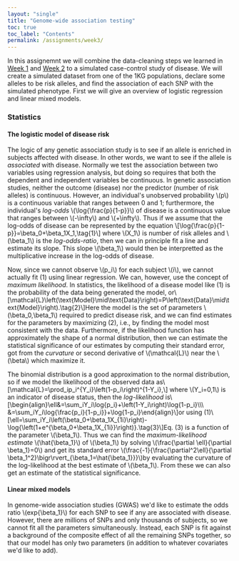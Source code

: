 ```yaml
---
layout: "single"
title: "Genome-wide association testing"
toc: true
toc_label: "Contents"
permalink: /assignments/week3/
---
```


In this assignemnt we will combine the data-cleaning steps we learned in [Week 1](https://wletsou.github.io/assignments/week1) and [Week 2](https://wletsou.github.io/assignments/week2) to a simulated case-control study of disease.  We will create a simulated dataset from one of the 1KG populations, declare some alleles to be risk alleles, and find the association of each SNP with the simulated phenotype.  First we will give an overview of logistic regression and linear mixed models.

### Statistics ###

#### The logistic model of disease risk ####

The logic of any genetic association study is to see if an allele is enriched in subjects affected with disease.  In other words, we want to see if the allele is *associated* with disease.  Normally we test the association between two variables using regression analysis, but doing so requires that both the dependent and independent variables be continuous.  In genetic association studies, neither the outcome (disease) nor the predictor (number of risk alleles) is continuous.  However, an individual's unobserved probability \\(p\\) is a continuous variable that ranges between 0 and 1; furthermore, the individual's *log-odds* \\(\log{\frac{p}{1-p}}\\) of disease is a continuous value that ranges between \\(-\infty\\) and \\(+\infty\\).  Thus if we assume that the log-odds of disease can be represented by the equation \\[\log{\frac{p}{1-p}}=\beta_0+\beta_1X_1,\tag{1}\\] where \\(X_1\\) is number of risk alleles and \\(\beta_1\\) is the *log-odds-ratio*, then we can in principle fit a line and estimate its slope.  This slope \\(\beta_1\\) would then be interpretted as the multiplicative increase in the log-odds of disease.

Now, since we cannot observe \\(p_i\\) for each subject \\(i\\), we cannot actually fit (1) using linear regression.  We can, however, use the concept of *maximum likelihood*.  In statistics, the likelihood of a disease model like (1) is the probability of the data being generated the model, or\\[\mathcal{L}\left(\text{Model}\mid\text{Data}\right)=P\left(\text{Data}\mid\text{Model}\right).\tag{2}\\]Here the model is the set of parameters \\(\beta_0,\beta_1\\) required to predict disease risk, and we can find estimates for the parameters by maximizing (2), i.e., by finding the model most consistent with the data.  Furthermore, if the likelihood function has approximately the shape of a normal distribution, then we can estimate the statistical significance of our estimates by computing their standard error, got from the *curvature* or second derivative of \\(\mathcal{L}\\) near the \\(\beta\\) which maximize it.

The binomial distribution is a good approximation to the normal distribution, so if we model the likelihood of the observed data as\\[\mathcal{L}=\prod_ip_i^{Y_i}\left(1-p_i\right)^{1-Y_i},\\] where \\(Y_i=0,1\\) is an indicator of disease status, then the *log-likelihood* is\\[\begin{align}\ell&=\sum_iY_i\log{p_i}+\left(1-Y_i\right)\log{1-p_i}\\\\\\ &=\sum_iY_i\log{\frac{p_i}{1-p_i}}+\log{1-p_i}\end{align}\\]or using (1)\\[\ell=\sum_iY_i\left(\beta_0+\beta_1X_{1i}\right)-\log{\left(1+e^{\beta_0+\beta_1X_{1i}}\right)}.\tag{3}\\]Eq. (3) is a function of the parameter \\(\beta_1\\).  Thus we can find the *maximum-likelihood estimate* \\(\hat{\beta_1}\\) of \\(\beta_1\\) by solving \\(\frac{\partial \ell}{\partial \beta_1}=0\\) and get its standard error \\(\frac{-1}{\frac{\partial^2\ell}{\partial \beta_1^2}\bigr\rvert_{\beta_1=\hat{\beta_1}}}\\)by evaluating the curvature of the log-likelihood at the best estimate of \\(\beta_1\\).  From these we can also get an estimate of the statistical significance.

#### Linear mixed models ####

In genome-wide association studies (GWAS) we'd like to estimate the odds ratio \\(exp{\beta_1}\\) for each SNP to see if any are associated with disease.  However, there are millions of SNPs and only thousands of subjects, so we cannot fit all the parameters simultaneously.  Instead, each SNP is fit against a background of the composite effect of all the remaining SNPs together, so that our model has only two parameters (in addition to whatever covariates we'd like to add).  
